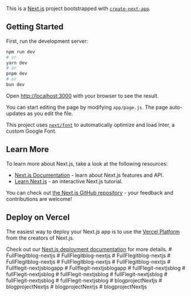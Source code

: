 This is a [Next.js](https://nextjs.org/) project bootstrapped with [`create-next-app`](https://github.com/vercel/next.js/tree/canary/packages/create-next-app).

## Getting Started

First, run the development server:

```bash
npm run dev
# or
yarn dev
# or
pnpm dev
# or
bun dev
```

Open [http://localhost:3000](http://localhost:3000) with your browser to see the result.

You can start editing the page by modifying `app/page.js`. The page auto-updates as you edit the file.

This project uses [`next/font`](https://nextjs.org/docs/basic-features/font-optimization) to automatically optimize and load Inter, a custom Google Font.

## Learn More

To learn more about Next.js, take a look at the following resources:

- [Next.js Documentation](https://nextjs.org/docs) - learn about Next.js features and API.
- [Learn Next.js](https://nextjs.org/learn) - an interactive Next.js tutorial.

You can check out [the Next.js GitHub repository](https://github.com/vercel/next.js/) - your feedback and contributions are welcome!

## Deploy on Vercel

The easiest way to deploy your Next.js app is to use the [Vercel Platform](https://vercel.com/new?utm_medium=default-template&filter=next.js&utm_source=create-next-app&utm_campaign=create-next-app-readme) from the creators of Next.js.

Check out our [Next.js deployment documentation](https://nextjs.org/docs/deployment) for more details.
#   F u l l F l e g i t b l o g - n e x t j s  
 #   F u l l F l e g i t b l o g - n e x t j s  
 #   F u l l F l e g i t b l o g - n e x t j s  
 #   F u l l F l e g i t b l o g - n e x t j s  
 #   F u l l F l e g i t b l o g - n e x t j s  
 #   F u l l F l e g i t b l o g - n e x t j s  
 #   F u l l f l e g i t - n e x t j s b l o g a p p  
 #   F u l l f l e g i t - n e x t j s b l o g a p p  
 #   f u l l F l e g i t - n e x t j s b l o g  
 #   f u l l F l e g i t - n e x t j s b l o g  
                                                   #   f u l l F l e g i t - n e x t j s b l o g  
 #   f u l l F l e g i t - n e x t j s b l o g  
 #   f u l l F l e g i t - n e x t j s b l o g  
 #   f u l l F l e g i t - n e x t j s b l o g  
 #   b l o g p r o j e c t N e x t j s  
 #   b l o g p r o j e c t N e x t j s  
 #   b l o g p r o j e c t N e x t j s  
 #   b l o g p r o j e c t N e x t j s  
 